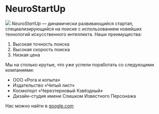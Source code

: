 # NeuroStartUp
![](https://netology-code.github.io/git-homeworks/introduction/assets/logo.png)
*NeuroStartUp* — динамически развивающийся стартап, специализирующийся на поиске с использованием новейших технологий искусственного интеллекта.
Наши преимущества:
1. Высокая точность поиска
2. Высокая скорость поиска
3. Низкая цена

Мы на столько крутые, что уже успели поработать со следующими компаниями:

- ООО «Рога и копыта»
- Издательство «Читый лист»
- Космопорт «Черезтерновый Кзвёздный»
- Дизайн-студия имени Слишком Известного Персонажа

Нас можно найти в [google.com](https://www.google.com)